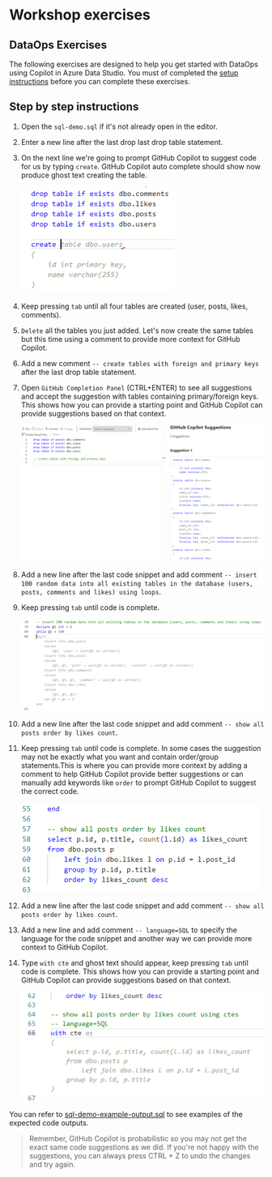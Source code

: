 # Workshop exercises

## DataOps Exercises

The following exercises are designed to help you get started with DataOps using Copilot in Azure Data Studio. You must of completed the [setup instructions](1.setup.md) before you can complete these exercises.

## Step by step instructions

1. Open the `sql-demo.sql` if it's not already open in the editor.
2. Enter a new line after the last drop last drop table statement.
3. On the next line we're going to prompt GitHub Copilot to suggest code for us by typing `create`. GitHub Copilot auto complete should show now produce ghost text creating the table.

   ![alt text](../assets/dataops-create-table.png)

4. Keep pressing `tab` until all four tables are created (user, posts, likes, comments).
5. `Delete` all the tables you just added. Let's now create the same tables but this time using a comment to provide more context for GitHub Copilot.
6. Add a new comment `-- create tables with foreign and primary keys` after the last drop table statement.
7. Open `GitHub Completion Panel` (CTRL+ENTER) to see all suggestions and accept the suggestion with tables containing primary/foreign keys. This shows how you can provide a starting point and GitHub Copilot can provide suggestions based on that context.

   ![alt text](../assets/dataops-create-table-completion-panel.png)

8. Add a new line after the last code snippet and add comment `-- insert 100 random data into all existing tables in the database (users, posts, comments and likes) using loops`.
9. Keep pressing `tab` until code is complete.

   ![alt text](../assets/dataops-insert-random-data.png)

10. Add a new line after the last code snippet and add comment `-- show all posts order by likes count`.
11. Keep pressing `tab` until code is complete. In some cases the suggestion may not be exactly what you want and contain order/group statements.This is where you can provide more context by adding a comment to help GitHub Copilot provide better suggestions or can manually add keywords like `order` to prompt GitHub Copilot to suggest the correct code.

    ![alt text](../assets/dataops-order-by-likes.png)

12. Add a new line after the last code snippet and add comment `-- show all posts order by likes count`.
13. Add a new line and add comment `-- language=SQL` to specify the language for the code snippet and another way we can provide more context to GitHub Copilot.
14. Type `with cte` and ghost text should appear, keep pressing `tab` until code is complete. This shows how you can provide a starting point and GitHub Copilot can provide suggestions based on that context.

    ![alt text](../assets/dataops-posts-by-cte.png)

You can refer to [sql-demo-example-output.sql](../sql-demo-example-output.sql) to see examples of the expected code outputs.

> Remember, GitHub Copilot is probabilistic so you may not get the exact same code suggestions as we did. If you're not happy with the suggestions, you can always press CTRL + Z to undo the changes and try again.
